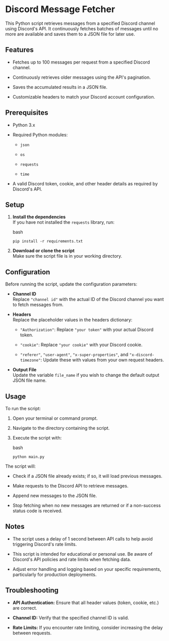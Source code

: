 
# Discord Message Fetcher

This Python script retrieves messages from a specified Discord channel using Discord's API. It continuously fetches batches of messages until no more are available and saves them to a JSON file for later use.

## Features

-   Fetches up to 100 messages per request from a specified Discord channel.
    
-   Continuously retrieves older messages using the API's pagination.
    
-   Saves the accumulated results in a JSON file.
    
-   Customizable headers to match your Discord account configuration.
    

## Prerequisites

-   Python 3.x
    
-   Required Python modules:
    
    -   `json`
        
    -   `os`
        
    -   `requests`
        
    -   `time`
        
-   A valid Discord token, cookie, and other header details as required by Discord's API.
    

## Setup

1.  **Install the dependencies**  
    If you have not installed the  `requests`  library, run:
    
    bash
    
    `pip install -r requirements.txt` 
    
2.  **Download or clone the script**  
    Make sure the script file is in your working directory.
    

## Configuration

Before running the script, update the configuration parameters:

-   **Channel ID**  
    Replace  `"channel id"`  with the actual ID of the Discord channel you want to fetch messages from.
    
-   **Headers**  
    Replace the placeholder values in the headers dictionary:
    
    -   `"Authorization"`: Replace  `"your token"`  with your actual Discord token.
        
    -   `"cookie"`: Replace  `"your cookie"`  with your Discord cookie.
        
    -   `"referer"`,  `"user-agent"`,  `"x-super-properties"`, and  `"x-discord-timezone"`: Update these with values from your own request headers.
        
-   **Output File**  
    Update the variable  `file_name`  if you wish to change the default output JSON file name.
    

## Usage

To run the script:

1.  Open your terminal or command prompt.
    
2.  Navigate to the directory containing the script.
    
3.  Execute the script with:
    
    bash
    
    `python main.py` 
    

The script will:

-   Check if a JSON file already exists; if so, it will load previous messages.
    
-   Make requests to the Discord API to retrieve messages.
    
-   Append new messages to the JSON file.
    
-   Stop fetching when no new messages are returned or if a non-success status code is received.
    

## Notes

-   The script uses a delay of 1 second between API calls to help avoid triggering Discord's rate limits.
    
-   This script is intended for educational or personal use. Be aware of Discord's API policies and rate limits when fetching data.
    
-   Adjust error handling and logging based on your specific requirements, particularly for production deployments.
    

## Troubleshooting

-   **API Authentication:**  Ensure that all header values (token, cookie, etc.) are correct.
    
-   **Channel ID:**  Verify that the specified channel ID is valid.
    
-   **Rate Limits:**  If you encounter rate limiting, consider increasing the delay between requests.

